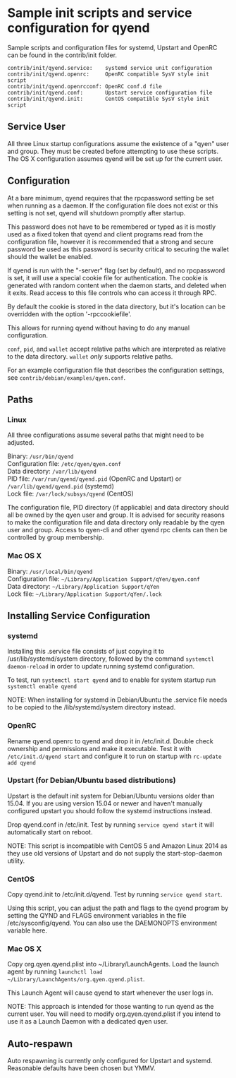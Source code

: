 Sample init scripts and service configuration for qyend
==========================================================

Sample scripts and configuration files for systemd, Upstart and OpenRC
can be found in the contrib/init folder.

    contrib/init/qyend.service:    systemd service unit configuration
    contrib/init/qyend.openrc:     OpenRC compatible SysV style init script
    contrib/init/qyend.openrcconf: OpenRC conf.d file
    contrib/init/qyend.conf:       Upstart service configuration file
    contrib/init/qyend.init:       CentOS compatible SysV style init script

Service User
---------------------------------

All three Linux startup configurations assume the existence of a "qyen" user
and group.  They must be created before attempting to use these scripts.
The OS X configuration assumes qyend will be set up for the current user.

Configuration
---------------------------------

At a bare minimum, qyend requires that the rpcpassword setting be set
when running as a daemon.  If the configuration file does not exist or this
setting is not set, qyend will shutdown promptly after startup.

This password does not have to be remembered or typed as it is mostly used
as a fixed token that qyend and client programs read from the configuration
file, however it is recommended that a strong and secure password be used
as this password is security critical to securing the wallet should the
wallet be enabled.

If qyend is run with the "-server" flag (set by default), and no rpcpassword is set,
it will use a special cookie file for authentication. The cookie is generated with random
content when the daemon starts, and deleted when it exits. Read access to this file
controls who can access it through RPC.

By default the cookie is stored in the data directory, but it's location can be overridden
with the option '-rpccookiefile'.

This allows for running qyend without having to do any manual configuration.

`conf`, `pid`, and `wallet` accept relative paths which are interpreted as
relative to the data directory. `wallet` *only* supports relative paths.

For an example configuration file that describes the configuration settings,
see `contrib/debian/examples/qyen.conf`.

Paths
---------------------------------

### Linux

All three configurations assume several paths that might need to be adjusted.

Binary:              `/usr/bin/qyend`  
Configuration file:  `/etc/qyen/qyen.conf`  
Data directory:      `/var/lib/qyend`  
PID file:            `/var/run/qyend/qyend.pid` (OpenRC and Upstart) or `/var/lib/qyend/qyend.pid` (systemd)  
Lock file:           `/var/lock/subsys/qyend` (CentOS)  

The configuration file, PID directory (if applicable) and data directory
should all be owned by the qyen user and group.  It is advised for security
reasons to make the configuration file and data directory only readable by the
qyen user and group.  Access to qyen-cli and other qyend rpc clients
can then be controlled by group membership.

### Mac OS X

Binary:              `/usr/local/bin/qyend`  
Configuration file:  `~/Library/Application Support/qYen/qyen.conf`  
Data directory:      `~/Library/Application Support/qYen`  
Lock file:           `~/Library/Application Support/qYen/.lock`  

Installing Service Configuration
-----------------------------------

### systemd

Installing this .service file consists of just copying it to
/usr/lib/systemd/system directory, followed by the command
`systemctl daemon-reload` in order to update running systemd configuration.

To test, run `systemctl start qyend` and to enable for system startup run
`systemctl enable qyend`

NOTE: When installing for systemd in Debian/Ubuntu the .service file needs to be copied to the /lib/systemd/system directory instead.

### OpenRC

Rename qyend.openrc to qyend and drop it in /etc/init.d.  Double
check ownership and permissions and make it executable.  Test it with
`/etc/init.d/qyend start` and configure it to run on startup with
`rc-update add qyend`

### Upstart (for Debian/Ubuntu based distributions)

Upstart is the default init system for Debian/Ubuntu versions older than 15.04. If you are using version 15.04 or newer and haven't manually configured upstart you should follow the systemd instructions instead.

Drop qyend.conf in /etc/init.  Test by running `service qyend start`
it will automatically start on reboot.

NOTE: This script is incompatible with CentOS 5 and Amazon Linux 2014 as they
use old versions of Upstart and do not supply the start-stop-daemon utility.

### CentOS

Copy qyend.init to /etc/init.d/qyend. Test by running `service qyend start`.

Using this script, you can adjust the path and flags to the qyend program by
setting the QYND and FLAGS environment variables in the file
/etc/sysconfig/qyend. You can also use the DAEMONOPTS environment variable here.

### Mac OS X

Copy org.qyen.qyend.plist into ~/Library/LaunchAgents. Load the launch agent by
running `launchctl load ~/Library/LaunchAgents/org.qyen.qyend.plist`.

This Launch Agent will cause qyend to start whenever the user logs in.

NOTE: This approach is intended for those wanting to run qyend as the current user.
You will need to modify org.qyen.qyend.plist if you intend to use it as a
Launch Daemon with a dedicated qyen user.

Auto-respawn
-----------------------------------

Auto respawning is currently only configured for Upstart and systemd.
Reasonable defaults have been chosen but YMMV.
